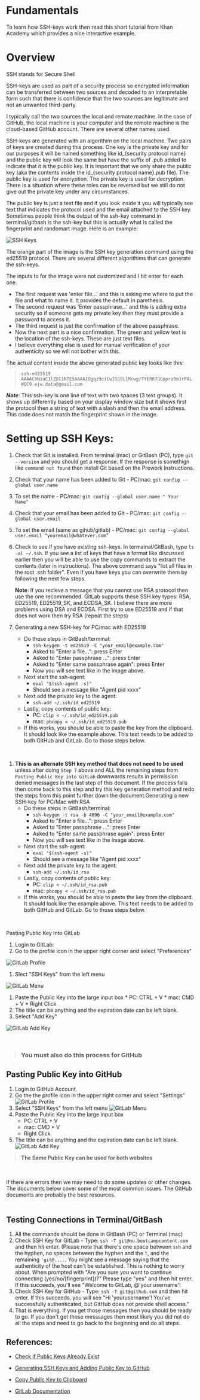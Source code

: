 # Fundamentals

To learn how SSH-keys work then read this short tutorial from Khan Academy which provides a nice interactive example.

# Overview

SSH stands for Secure Shell

SSH-keys are used as part of a security process so encrypted information can be transferred between two sources and decoded to an interpretable form such that there is confidence that the two sources are legitimate and not an unwanted third-party.

I typically call the two sources the local and remote machine.  In the case of GitHub, the local machine is your computer and the remote machine is the cloud-based GitHub account.  There are several other names used.

SSH-keys are generated with an algorithim on the local machine.  Two pairs of keys are created during this process.  One key is the private key and for our purposes it will be named something like id_{security protocol name} and the public key will look the same but have the suffix of .pub added to indicate that it is the public key.  It is important that we only share the public key (aka the contents inside the id_{security protocol name}.pub file).  The public key is used for encryption.  The private key is used for decryption.  There is a situation where these roles can be reversed but we still do not give out the private key under any circumstances.

The public key is just a text file and if you look inside it you will typically see text that indicates the protocol used and the email attached to the SSH key.  Sometimes people think the output of the ssh-key command in terminal/gitbash is the ssh-key but this is actually what is called the fingerprint and randomart image.  Here is an example:

![SSH Keys](00-Documents/images/ssh-images/ssh-generation-terminal.jpg)

The orange part of the image is the SSH key generation command using the ed25519 protocol.  There are several different algorithims that can generate the ssh-keys.

The inputs to for the image were not customized and I hit enter for each one.  
* The first request was 'enter file...' and this is asking me where to put the file and what to name it.  It provides the default in parethesis.  
* The second request was 'Enter passphrase...' and this is adding extra security so if someone gets my private key then they must provide a password to access it.
* The third request is just the confirmation of the above passphrase.
* Now the next part is a nice confirmation.  The green and yellow text is the location of the ssh-keys.  These are just text files.
* I believe everything else is used for manual verification of your authenticity so we will not bother with this.

The actual content inside the above generated public key looks like this:  
>```ssh-ed25519 AAAAC3NzaC1lZDI1NTE5AAAAIOgqz9ciCwISG9i1Mcwg/TYERR7GGppra9mJrPALWQC9 ejw.data@gmail.com``` 

**_Note_**:  This ssh-key is one line of text with two spaces (3 text groups).  It shows up differently based on your display window size but it shows first the protocol then a string of text with a slash and then the email address.  This code does not match the fingerprint shown in the image.

# Setting up SSH Keys:

1.  Check that Git is installed.  From terminal (mac) or GitBash (PC), type `git --version` and you should get a response.  If the response is somethign like `command not found` then install Git based on the Prework Instructions.
1.  Check that your name has been added to Git - PC/mac:  `git config --global user.name` 
1.  To set the name - PC/mac:  `git config --global user.name " Your Name"`
1. Check that your email has been added to Git - PC/mac:  `git config --global user.email`
1. To set the email (same as gihub/gitlab) - PC/mac:  `git config --global user.email “youremail@whatever.com”`
1.  Check to see if you have existing ssh-keys.  In termainal/GitBash, type `ls -al ~/.ssh`.  If you see a list of keys that have a format like discussed earlier then you will be able to use the copy commands to extract the contents (later in instructions).  The above command says "list all files in the root .ssh folder".  Even if you have keys you can overwrite them by following the next few steps.  

    **Note**:  If you recieve a message that you cannot use RSA protocol then use the one recommended.  GitLab supports these SSH key types:  RSA, ED25519, ED25519_SK, and ECDSA_SK.  I believe there are more problems using DSA and ECDSA.  First try to use ED25519 and if that does not work then try RSA (repeat the steps) 

1.  Generating a new SSH-key for PC/mac with ED25519
    * Do these steps in GitBash/terminal:
      *  `ssh-keygen -t ed25519 -C "your_email@example.com"`
      *  Asked to "Enter a file...":  press Enter
      *  Asked to "Enter passphrase ...":  press Enter
      *  Asked to "Enter same passphrase again":  press Enter
      *  Now you will see text like in the image above. 
    * Next start the ssh-agent:  
      * `eval "$(ssh-agent -s)"`
      * Should see a message like "Agent pid xxxx"
    * Next add the private key to the agent:
      * `ssh-add ~/.ssh/id_ed25519`      
    * Lastly, copy contents of public key:
      * PC: `clip < ~/.ssh/id_ed25519.pub`
      * mac:  `pbcopy < ~/.ssh/id_ed25519.pub`
    * If this works, you should be able to paste the key from the clipboard.  It should look like the example above.  This text needs to be added to both GitHub and GitLab.  Go to those steps below.  
<br>

1.  **This is an alternate SSH key method that does not need to be used** unless after doing `Step 7` above and ALL the remaining steps from `Pasting Public Key into GitLab` downwards results in permission denied messages in the last step of this document.  If the process fails then come back to this step and try this key generation method and redo the steps from this point further down the document.Generating a new SSH-key for PC/Mac with RSA
    * Do these steps in GitBash/terminal:
      *  `ssh-keygen -t rsa -b 4096 -C "your_email@example.com"`
      *  Asked to "Enter a file...":  press Enter
      *  Asked to "Enter passphrase ...":  press Enter
      *  Asked to "Enter same passphrase again":  press Enter
      *  Now you will see text like in the image above.  
    * Next start the ssh-agent:  
      * `eval "$(ssh-agent -s)"`
      * Should see a message like "Agent pid xxxx"
    * Next add the private key to the agent:
      * `ssh-add ~/.ssh/id_rsa`
    * Lastly, copy contents of public key:
      * PC: `clip < ~/.ssh/id_rsa.pub`
      * mac:  `pbcopy < ~/.ssh/id_rsa.pub`
    * If this works, you should be able to paste the key from the clipboard.  It should look like the example above.  This text needs to be added to both GitHub and GitLab.  Go to those steps below.
    
<br>  

Pasting Public Key into GitLab

  1. Login to GitLab:
  1. Go to the profile icon in the upper right corner and select "Preferences"

  ![GitLab Profile](00-Documents/images/ssh-images/gitlab-profile.png) 
  1. Slect "SSH Keys" from the left menu

  ![GitLab Menu](00-Documents/images/ssh-images/gitlab-ssh-key-menu.png)

  1.  Paste the Public Key into the large input box
    * PC:  CTRL + V
    * mac:  CMD + V
    * Right Click
  1.  The title can be anything and the expiration date can be left blank.
  1.  Select "Add Key"

  ![GitLab Add Key](00-Documents/images/ssh-images/gitlab-ssh-key-add.png)

  <br>

  >### You must also do this process for GitHub
## Pasting Public Key into GitHub

1.  Login to GitHub Account. 
1.  Go the the profile icon in the upper right corner and select "Settings"
![GitLab Profile](images/ssh-images/git-hub-profile.jpg)  
1.  Select "SSH Keys" from the left menu
![GitLab Menu](images/ssh-images/git-hub-ssh-key-menu.jpg)
1.  Paste the Public Key into the large input box
    * PC:  CTRL + V
    * mac:  CMD + V
    * Right Click
1.  The title can be anything and the expiration date can be left blank.
![GitLab Add Key](images/ssh-images/git-hub-ssh-key-add.jpg)

>**The Same Public Key can be used for both websites**

<br>
<br>
If there are errors then we may need to do some updates or other changes.  The documents below cover some of the most common issues.  The GitHub documents are probably the best resources.  

<br>
<br>

## Testing Connections in Terminal/GitBash
1.  All the commands should be done in GitBash (PC) or Terminal (mac)
1.  Check SSH Key for GitLab - Type: `ssh -T git@nu.bootcampcontent.com` and then hit enter. (Please note that there's one space between `ssh` and the hyphen, no spaces between the hyphen and the `T`, and the remaining `'git@....`. You might see a message saying that the authenticity of the host can't be established. This is nothing to worry about. When prompted with "Are you sure you want to continue connecting (yes/no/[fingerprint])?" Please type "yes" and then hit enter. If this succeeds, you'll see "Welcome to GitLab, @'your username'! 
1.  Check SSH Key for GitHub - Type: `ssh -T git@github.com` and then hit enter. If this succeeds, you will see "Hi 'yourusername'! You've successfully authenticated, but GitHub does not provide shell access."
1.  That is everything.  If you get those messages then you should be ready to go.  If you don't get those messsages then most likely you did not do all the steps and need to go back to the beginning and do all steps.  

## References:

* [Check if Public Keys Already Exist](https://docs.github.com/en/authentication/connecting-to-github-with-ssh/checking-for-existing-ssh-keys)
* [Generating SSH Keys and Adding Public Key to GitHub](https://docs.github.com/en/authentication/connecting-to-github-with-ssh/generating-a-new-ssh-key-and-adding-it-to-the-ssh-agent)
* [Copy Public Key to Clipboard](https://docs.github.com/en/authentication/connecting-to-github-with-ssh/adding-a-new-ssh-key-to-your-github-account)

* [GitLab Documentation](https://docs.gitlab.com/ee/ssh/)